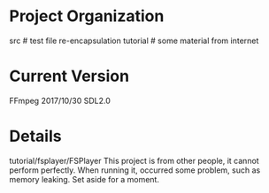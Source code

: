 # Project Organization
src       # test file re-encapsulation 
tutorial  # some material from internet

# Current Version
FFmpeg 2017/10/30 
SDL2.0

# Details
tutorial/fsplayer/FSPlayer 
This project is from other people, it cannot perform perfectly.
When running it, occurred some problem, such as memory leaking.
Set aside for a moment.
